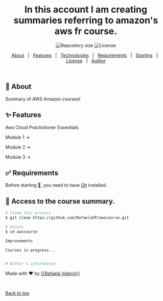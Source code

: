 <div align="center" id="top">

&#xa0;

  <!-- <a href="https://awscourse.netlify.app">Demo</a> -->
</div>

<h1 align="center">In this account I am creating summaries referring to amazon's aws fr course.</h1>

<p align="center">


  <img alt="Repository size" src="https://img.shields.io/github/repo-size/RafaelaVP/awscourse?color=56BEB8">

  <img alt="License" src="https://img.shields.io/github/license/RafaelaVP/awscourse?color=56BEB8">

  <!-- <img alt="Github issues" src="https://img.shields.io/github/issues/awscourse?color=56BEB8" /> -->

  <!-- <img alt="Github forks" src="https://img.shields.io/github/forks/RafaelaVP/awscourse?color=56BEB8" /> -->

  <!-- <img alt="Github stars" src="https://img.shields.io/github/stars/RafaelaVP/awscourse?color=56BEB8" /> -->
</p>

<!-- Status -->

<!-- <h4 align="center">
	🚧  Aws Course 🚀 Under construction...  🚧
</h4>

<hr> -->

<p align="center">
  <a href="#dart-about">About</a> &#xa0; | &#xa0; 
  <a href="#sparkles-features">Features</a> &#xa0; | &#xa0;
  <a href="#rocket-technologies">Technologies</a> &#xa0; | &#xa0;
  <a href="#white_check_mark-requirements">Requirements</a> &#xa0; | &#xa0;
  <a href="#checkered_flag-starting">Starting</a> &#xa0; | &#xa0;
  <a href="#memo-license">License</a> &#xa0; | &#xa0;
  <a href="https://github.com/RafaelaVP" target="_blank">Author</a>
</p>

<br>

## :dart: About

Summary of AWS Amazon courses!

## :sparkles: Features

Aws Cloud Practiotioner Essentials

Module 1 ->

Module 2 ->

Module 3 ->

## :white_check_mark: Requirements

Before starting :checkered_flag:, you need to have [Git](https://git-scm.com) installed.

## :checkered_flag: Access to the course summary.

```bash
# Clone this project
$ git clone https://github.com/RafaelaVP/awscourse.git

# Access
$ cd awscourse

Improvements

Courses in progress...


# Author's information
```

Made with :heart: by <a href="https://github.com/RafaelaVP" target="_blank">{{Rafaela Valerio}}</a>

&#xa0;

<a href="#top">Back to top</a>

```

```
